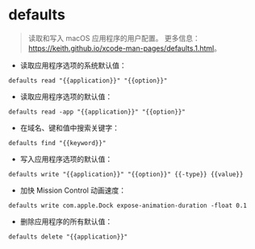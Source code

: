 # defaults

> 读取和写入 macOS 应用程序的用户配置。
> 更多信息：<https://keith.github.io/xcode-man-pages/defaults.1.html>。

- 读取应用程序选项的系统默认值：

`defaults read "{{application}}" "{{option}}"`

- 读取应用程序选项的默认值：

`defaults read -app "{{application}}" "{{option}}"`

- 在域名、键和值中搜索关键字：

`defaults find "{{keyword}}"`

- 写入应用程序选项的默认值：

`defaults write "{{application}}" "{{option}}" {{-type}} {{value}}`

- 加快 Mission Control 动画速度：

`defaults write com.apple.Dock expose-animation-duration -float 0.1`

- 删除应用程序的所有默认值：

`defaults delete "{{application}}"`